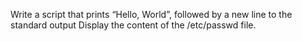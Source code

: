 Write a script that prints “Hello, World”, followed by a new line to the standard output
Display the content of the /etc/passwd file.
